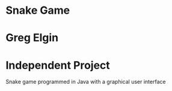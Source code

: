 # Snake Game
# Greg Elgin
# Independent Project
Snake game programmed in Java with a graphical user interface
